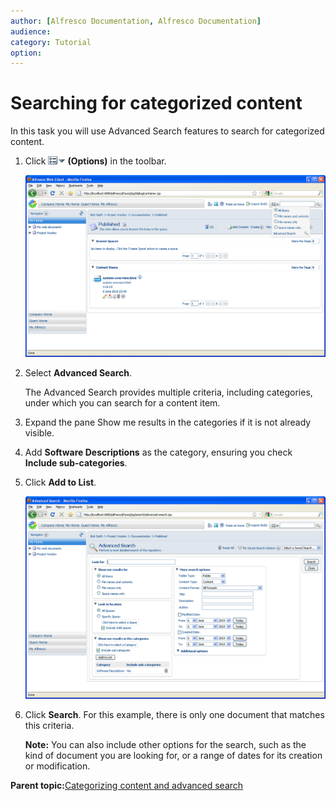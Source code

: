 ```yaml
---
author: [Alfresco Documentation, Alfresco Documentation]
audience: 
category: Tutorial
option: 
---
```


# Searching for categorized content

In this task you will use Advanced Search features to search for categorized content.

1.  Click ![Options](../images/im-searchoptions.png) **\(Options\)** in the toolbar.

    ![Advanced Search options](../images/im-contentsearch.png)

2.  Select **Advanced Search**.

    The Advanced Search provides multiple criteria, including categories, under which you can search for a content item.

3.  Expand the pane Show me results in the categories if it is not already visible.

4.  Add **Software Descriptions** as the category, ensuring you check **Include sub-categories**.

5.  Click **Add to List**.

    ![Advanced Search page](../images/im-advancedsearch.png)

6.  Click **Search**. For this example, there is only one document that matches this criteria.

    **Note:** You can also include other options for the search, such as the kind of document you are looking for, or a range of dates for its creation or modification.


**Parent topic:**[Categorizing content and advanced search](../tasks/tgs-categorize-content.md)

